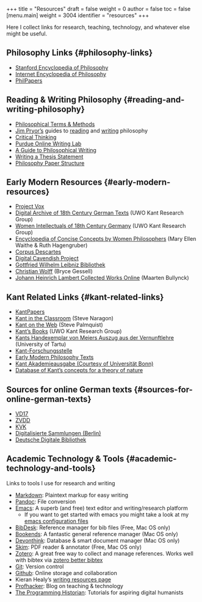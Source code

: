+++
title = "Resources"
draft = false
weight = 0
author = false
toc = false
[menu.main]
  weight = 3004
  identifier = "resources"
+++

Here I collect links for research, teaching, technology, and whatever else might be useful.


## Philosophy Links {#philosophy-links}

-   [Stanford Encyclopedia of Philosophy](http://plato.stanford.edu)
-   [Internet Encyclopedia of Philosophy](http://www.iep.utm.edu/)
-   [PhilPapers](http://philpapers.org)


## Reading & Writing Philosophy {#reading-and-writing-philosophy}

-   [Philosophical Terms & Methods](http://www.jimpryor.net/teaching/vocab/index.html)
-   [Jim Pryor&rsquo;s](http://www.jimpryor.net) guides to [reading](http://www.jimpryor.net/teaching/guidelines/reading.html) and [writing](http://www.jimpryor.net/teaching/guidelines/writing.html) philosophy
-   [Critical Thinking](http://philosophy.hku.hk/think/)
-   [Purdue Online Writing Lab](http://owl.english.purdue.edu/owl/)
-   [A Guide to Philosophical Writing](http://writingproject.fas.harvard.edu/files/hwp/files/philosophical%5Fwriting.pdf)
-   [Writing a Thesis Statement](https://www.dropbox.com/s/lyods0bt22x8u6l/ThesisOverview.pdf?dl=0)
-   [Philosophy Paper Structure](https://www.dropbox.com/s/eaggc570nfu6nqa/PaperStructure.pdf?dl=0)


## Early Modern Resources {#early-modern-resources}

-   [Project Vox](https://projectvox.library.duke.edu)
-   [Digital Archive of 18th Century German Texts](http://publish.uwo.ca/~cdyck5/UWOKRG/digitalarchive.html) (UWO Kant Research Group)
-   [Women Intellectuals of 18th Century Germany](http://publish.uwo.ca/~cdyck5/UWOKRG/women.html) (UWO Kant Research Group)
-   [Encyclopedia of Concise Concepts by Women Philosophers](https://historyofwomenphilosophers.org/ecc/#hwps) (Mary Ellen Waithe & Ruth Hagengruber)
-   [Corpus Descartes](http://www.unicaen.fr/puc/sources/prodescartes/accueil)
-   [Digital Cavendish Project](http://digitalcavendish.org/text-archive/links-to-digital-texts/)
-   [Gottfried Wilhelm Leibniz Bibliothek](http://www.gwlb.de/Leibniz/)
-   [Christian Wolff](http://emps.me/bryce/resources-for-philosophers/christian-wolff/) (Bryce Gessell)
-   [Johann Heinrich Lambert Collected Works Online](http://www.kuttaka.org/~JHL/Main.html) (Maarten Bullynck)


## Kant Related Links {#kant-related-links}

-   [KantPapers](http://kantpapers.org)
-   [Kant in the Classroom](http://www.manchester.edu/kant/Home/index.htm) (Steve Naragon)
-   [Kant on the Web](http://staffweb.hkbu.edu.hk/ppp/Kant.html) (Steve Palmquist)
-   [Kant&rsquo;s Books](http://publish.uwo.ca/~cdyck5/UWOKRG/kantsbooks.html) (UWO Kant Research Group)
-   [Kants Handexemplar von Meiers Auszug aus der Vernunftlehre](https://dspace.ut.ee/handle/10062/42108) (University of Tartu)
-   [Kant-Forschungsstelle](http://www.kant.uni-mainz.de/Welcome.html)
-   [Early Modern Philosophy Texts](http://earlymoderntexts.com)
-   [Kant Akademieausgabe (Courtesy of Universität Bonn)](https://korpora.zim.uni-duisburg-essen.de/Kant/verzeichnisse-gesamt.html)
-   [Database of Kant&rsquo;s concepts for a theory of nature](http://knb.mpiwg-berlin.mpg.de/kant/home)


## Sources for online German texts {#sources-for-online-german-texts}

-   [VD17](http://gso.gbv.de/DB=1.28/SET=1/TTL=1/)
-   [ZVDD](http://www.zvdd.de/startseite/)
-   [KVK](http://kvk.bibliothek.kit.edu/?digitalOnly=0&embedFulltitle=0&newTab=0)
-   [Digitalisierte Sammlungen (Berlin)](http://digital-beta.staatsbibliothek-berlin.de)
-   [Deutsche Digitale Bibliothek](https://www.deutsche-digitale-bibliothek.de)


## Academic Technology & Tools {#academic-technology-and-tools}

Links to tools I use for research and writing

-   [Markdown](http://daringfireball.net/projects/markdown/): Plaintext markup for easy writing
-   [Pandoc](http://johnmacfarlane.net/pandoc/index.html): File conversion
-   [Emacs](https://www.gnu.org/software/emacs/): A superb (and free) text editor and writing/research platform
    -   If you want to get started with emacs you might take a look at my
        [emacs configuration files](https://github.com/mclear-tools/dotemacs)
-   [BibDesk](http://bibdesk.sourceforge.net): Reference manager for bib files (Free, Mac OS only)
-   [Bookends](https://www.sonnysoftware.com): A fantastic general reference manager (Mac OS only)
-   [Devonthink](https://www.devontechnologies.com): Database & smart document manager (Mac OS only)
-   [Skim](http://skim-app.sourceforge.net): PDF reader & annotator (Free, Mac OS only)
-   [Zotero](https://www.zotero.org): A great free way to collect and manage references. Works well with bibtex via [zotero better bibtex](https://github.com/retorquere/zotero-better-bibtex)
-   [Git](http://git-scm.com): Version control
-   [Github](https://education.github.com): Online storage and collaboration
-   Kieran Healy&rsquo;s [writing resources page](http://kieranhealy.org/resources/)
-   [Profhacker](http://profhacker.com): Blog on teaching & technology
-   [The Programming Historian](http://programminghistorian.org): Tutorials for aspiring digital humanists
